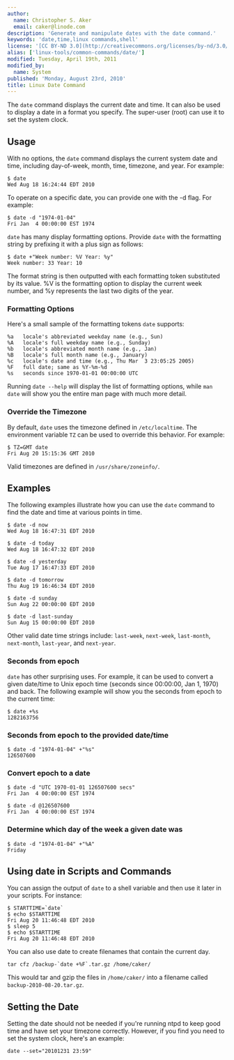 ```yaml
---
author:
  name: Christopher S. Aker
  email: caker@linode.com
description: 'Generate and manipulate dates with the date command.'
keywords: 'date,time,linux commands,shell'
license: '[CC BY-ND 3.0](http://creativecommons.org/licenses/by-nd/3.0/us/)'
alias: ['linux-tools/common-commands/date/']
modified: Tuesday, April 19th, 2011
modified_by:
  name: System
published: 'Monday, August 23rd, 2010'
title: Linux Date Command
---
```


The `date` command displays the current date and time. It can also be used to display a date in a format you specify. The super-user (root) can use it to set the system clock.

Usage
-----

With no options, the `date` command displays the current system date and time, including day-of-week, month, time, timezone, and year. For example:

    $ date
    Wed Aug 18 16:24:44 EDT 2010

To operate on a specific date, you can provide one with the -d flag. For example:

    $ date -d "1974-01-04"
    Fri Jan  4 00:00:00 EST 1974

`date` has many display formatting options. Provide `date` with the formatting string by prefixing it with a plus sign as follows:

    $ date +"Week number: %V Year: %y"
    Week number: 33 Year: 10

The format string is then outputted with each formatting token substituted by its value. %V is the formatting option to display the current week number, and %y represents the last two digits of the year.

### Formatting Options

Here's a small sample of the formatting tokens `date` supports:

    %a   locale's abbreviated weekday name (e.g., Sun)
    %A   locale's full weekday name (e.g., Sunday)
    %b   locale's abbreviated month name (e.g., Jan)
    %B   locale's full month name (e.g., January)
    %c   locale's date and time (e.g., Thu Mar  3 23:05:25 2005)
    %F   full date; same as %Y-%m-%d
    %s   seconds since 1970-01-01 00:00:00 UTC

Running `date --help` will display the list of formatting options, while `man date` will show you the entire man page with much more detail.

### Override the Timezone

By default, `date` uses the timezone defined in `/etc/localtime`. The environment variable `TZ` can be used to override this behavior. For example:

    $ TZ=GMT date
    Fri Aug 20 15:15:36 GMT 2010

Valid timezones are defined in `/usr/share/zoneinfo/`.

Examples
--------

The following examples illustrate how you can use the `date` command to find the date and time at various points in time.

    $ date -d now
    Wed Aug 18 16:47:31 EDT 2010

    $ date -d today
    Wed Aug 18 16:47:32 EDT 2010

    $ date -d yesterday
    Tue Aug 17 16:47:33 EDT 2010

    $ date -d tomorrow
    Thu Aug 19 16:46:34 EDT 2010

    $ date -d sunday
    Sun Aug 22 00:00:00 EDT 2010

    $ date -d last-sunday
    Sun Aug 15 00:00:00 EDT 2010

Other valid date time strings include: `last-week`, `next-week`, `last-month`, `next-month`, `last-year`, and `next-year`.

### Seconds from epoch

`date` has other surprising uses. For example, it can be used to convert a given date/time to Unix epoch time (seconds since 00:00:00, Jan 1, 1970) and back. The following example will show you the seconds from epoch to the current time:

    $ date +%s
    1282163756

### Seconds from epoch to the provided date/time

    $ date -d "1974-01-04" +"%s" 
    126507600

### Convert epoch to a date

    $ date -d "UTC 1970-01-01 126507600 secs"
    Fri Jan  4 00:00:00 EST 1974

    $ date -d @126507600
    Fri Jan  4 00:00:00 EST 1974

### Determine which day of the week a given date was

    $ date -d "1974-01-04" +"%A"
    Friday

Using date in Scripts and Commands
----------------------------------

You can assign the output of `date` to a shell variable and then use it later in your scripts. For instance:

    $ STARTTIME=`date`
    $ echo $STARTTIME
    Fri Aug 20 11:46:48 EDT 2010
    $ sleep 5
    $ echo $STARTTIME
    Fri Aug 20 11:46:48 EDT 2010

You can also use date to create filenames that contain the current day.

    tar cfz /backup-`date +%F`.tar.gz /home/caker/

This would tar and gzip the files in `/home/caker/` into a filename called `backup-2010-08-20.tar.gz`.

Setting the Date
----------------

Setting the date should not be needed if you're running ntpd to keep good time and have set your timezone correctly. However, if you find you need to set the system clock, here's an example:

    date --set="20101231 23:59"



